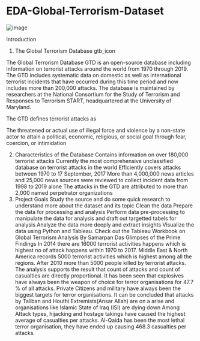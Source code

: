 # EDA-Global-Terrorism-Dataset

![image](https://github.com/Shubham231-code/EDA-Global-Terrorism-Dataset/assets/147786184/bca4ebcb-d29b-4911-9c44-132085f6859c)

Introduction
1. The Global Terrorism Database
gtb_icon

The Global Terrorism Database GTD is an open-source database including information on terrorist attacks around the world from 1970 through 2019. The GTD includes systematic data on domestic as well as international terrorist incidents that have occurred during this time period and now includes more than 200,000 attacks. The database is maintained by researchers at the National Consortium for the Study of Terrorism and Responses to Terrorism START, headquartered at the University of Maryland.

The GTD defines terrorist attacks as

The threatened or actual use of illegal force and violence by a non-state actor to attain a political, economic, religious, or social goal through fear, coercion, or intimidation


2. Characteristics of the Database
Contains information on over 180,000 terrorist attacks
Currently the most comprehensive unclassified database on terrorist attacks in the world
Efficiently covers attacks between 1970 to 17 September, 2017
More than 4,000,000 news articles and 25,000 news sources were reviewed to collect incident data from 1998 to 2019 alone
The attacks in the GTD are attributed to more than 2,000 named perpetrator organizations
3. Project Goals
Study the source and do some quick research to understand more about the dataset and its topic
Clean the data
Prepare the data for processing and analysis
Perform data pre-processing to manipulate the data for analysis and draft out targetted tabels for analysis
Analyze the data more deeply and extract insights
Visualize the data using Python and Tableau. Check out the Tableau Workbook on Global Terrorism Analysis By Samarpan Das
Glimpses of the Prime Findings
In 2014 there are 16000 terrorist activities happens which is highest no of attack happens within 1970 to 2017.
Middle East & North America records 5000 terrorist activities which is highest among all the regions. 
After 2010 more than 5000 people killed by terrorist attacks.
The analysis supports the result that count of attacks and count of casualties are directly proportional.
It has been seen that explosives have always been the weapon of choice for terror organisations for 47.7 % of all attacks.
Private Citizens and military have always been the biggest targets for terror organisations.
It can be concluded that attacks by Taliban and Houthi Extremists(Ansar Allah) are on a arise and organisations like Islamic State of Iraq (ISI) are dying down
Among Attack types, hijacking and hostage takings have caused the highest average of casualties per attacks.
Al-Qaida has been the most lethal terror organisation, they have ended up causing 468.3 casualties per attacks.
